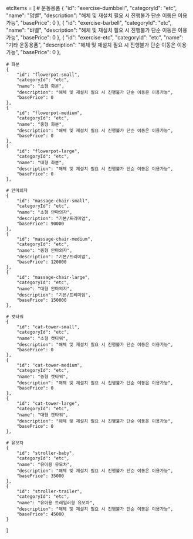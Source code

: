 etcItems = [
    # 운동용품
    {
        "id": "exercise-dumbbell",
        "categoryId": "etc",
        "name": "덤벨",
        "description": "해체 및 재설치 필요 시 진행불가 단순 이동은 이용가능",
        "basePrice": 0
    },
    {
        "id": "exercise-barbell",
        "categoryId": "etc",
        "name": "바벨",
        "description": "해체 및 재설치 필요 시 진행불가 단순 이동은 이용가능",
        "basePrice": 0
    },
    {
        "id": "exercise-etc",
        "categoryId": "etc",
        "name": "기타 운동용품",
        "description": "해체 및 재설치 필요 시 진행불가 단순 이동은 이용가능",
        "basePrice": 0
    },

    # 화분
    {
        "id": "flowerpot-small",
        "categoryId": "etc",
        "name": "소형 화분",
        "description": "해체 및 재설치 필요 시 진행불가 단순 이동은 이용가능",
        "basePrice": 0
    },
    {
        "id": "flowerpot-medium",
        "categoryId": "etc",
        "name": "중형 화분",
        "description": "해체 및 재설치 필요 시 진행불가 단순 이동은 이용가능",
        "basePrice": 0
    },
    {
        "id": "flowerpot-large",
        "categoryId": "etc",
        "name": "대형 화분",
        "description": "해체 및 재설치 필요 시 진행불가 단순 이동은 이용가능",
        "basePrice": 0
    },

    # 안마의자
    {
        "id": "massage-chair-small",
        "categoryId": "etc",
        "name": "소형 안마의자",
        "description": "기본/프리미엄",
        "basePrice": 90000
    },
    {
        "id": "massage-chair-medium",
        "categoryId": "etc",
        "name": "중형 안마의자",
        "description": "기본/프리미엄",
        "basePrice": 120000
    },
    {
        "id": "massage-chair-large",
        "categoryId": "etc",
        "name": "대형 안마의자",
        "description": "기본/프리미엄",
        "basePrice": 150000
    },

    # 캣타워
    {
        "id": "cat-tower-small",
        "categoryId": "etc",
        "name": "소형 캣타워",
        "description": "해체 및 재설치 필요 시 진행불가 단순 이동은 이용가능",
        "basePrice": 0
    },
    {
        "id": "cat-tower-medium",
        "categoryId": "etc",
        "name": "중형 캣타워",
        "description": "해체 및 재설치 필요 시 진행불가 단순 이동은 이용가능",
        "basePrice": 0
    },
    {
        "id": "cat-tower-large",
        "categoryId": "etc",
        "name": "대형 캣타워",
        "description": "해체 및 재설치 필요 시 진행불가 단순 이동은 이용가능",
        "basePrice": 0
    },

    # 유모차
    {
        "id": "stroller-baby",
        "categoryId": "etc",
        "name": "유아용 유모차",
        "description": "해체 및 재설치 필요 시 진행불가 단순 이동은 이용가능",
        "basePrice": 35000
    },
    {
        "id": "stroller-trailer",
        "categoryId": "etc",
        "name": "유아용 트레일러형 유모차",
        "description": "해체 및 재설치 필요 시 진행불가 단순 이동은 이용가능",
        "basePrice": 45000
    }
] 